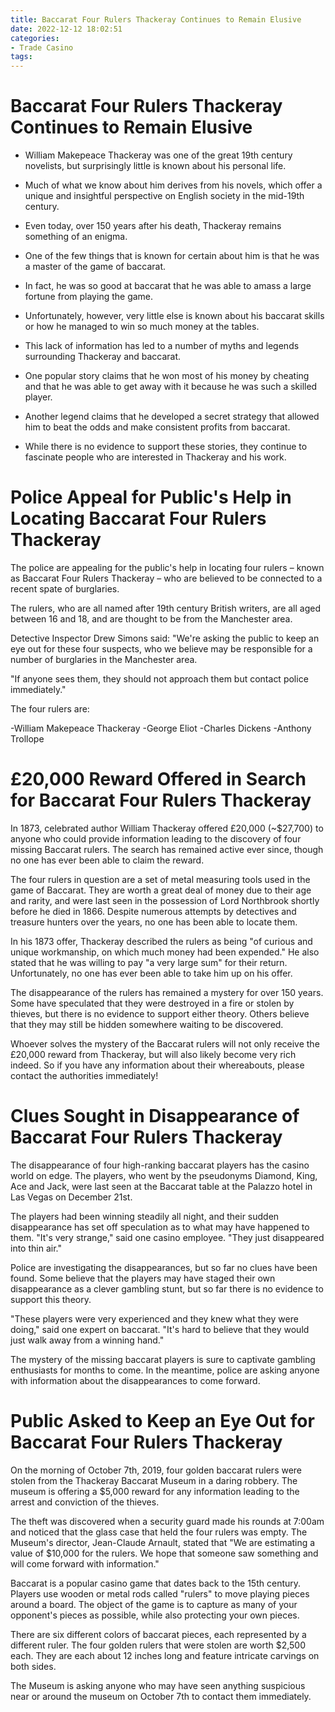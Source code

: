 ```yaml
---
title: Baccarat Four Rulers Thackeray Continues to Remain Elusive
date: 2022-12-12 18:02:51
categories:
- Trade Casino
tags:
---
```



#  Baccarat Four Rulers Thackeray Continues to Remain Elusive

* William Makepeace Thackeray was one of the great 19th century novelists, but surprisingly little is known about his personal life.

* Much of what we know about him derives from his novels, which offer a unique and insightful perspective on English society in the mid-19th century.

* Even today, over 150 years after his death, Thackeray remains something of an enigma.

* One of the few things that is known for certain about him is that he was a master of the game of baccarat.

* In fact, he was so good at baccarat that he was able to amass a large fortune from playing the game.

* Unfortunately, however, very little else is known about his baccarat skills or how he managed to win so much money at the tables.

* This lack of information has led to a number of myths and legends surrounding Thackeray and baccarat.

* One popular story claims that he won most of his money by cheating and that he was able to get away with it because he was such a skilled player.

* Another legend claims that he developed a secret strategy that allowed him to beat the odds and make consistent profits from baccarat.

* While there is no evidence to support these stories, they continue to fascinate people who are interested in Thackeray and his work.

#  Police Appeal for Public's Help in Locating Baccarat Four Rulers Thackeray

The police are appealing for the public's help in locating four rulers – known as Baccarat Four Rulers Thackeray – who are believed to be connected to a recent spate of burglaries.

The rulers, who are all named after 19th century British writers, are all aged between 16 and 18, and are thought to be from the Manchester area.

Detective Inspector Drew Simons said: "We're asking the public to keep an eye out for these four suspects, who we believe may be responsible for a number of burglaries in the Manchester area.

"If anyone sees them, they should not approach them but contact police immediately."

The four rulers are:

-William Makepeace Thackeray
-George Eliot
-Charles Dickens
-Anthony Trollope

#  £20,000 Reward Offered in Search for Baccarat Four Rulers Thackeray

In 1873, celebrated author William Thackeray offered £20,000 (~$27,700) to anyone who could provide information leading to the discovery of four missing Baccarat rulers. The search has remained active ever since, though no one has ever been able to claim the reward.

The four rulers in question are a set of metal measuring tools used in the game of Baccarat. They are worth a great deal of money due to their age and rarity, and were last seen in the possession of Lord Northbrook shortly before he died in 1866. Despite numerous attempts by detectives and treasure hunters over the years, no one has been able to locate them.

In his 1873 offer, Thackeray described the rulers as being "of curious and unique workmanship, on which much money had been expended." He also stated that he was willing to pay "a very large sum" for their return. Unfortunately, no one has ever been able to take him up on his offer.

The disappearance of the rulers has remained a mystery for over 150 years. Some have speculated that they were destroyed in a fire or stolen by thieves, but there is no evidence to support either theory. Others believe that they may still be hidden somewhere waiting to be discovered.

Whoever solves the mystery of the Baccarat rulers will not only receive the £20,000 reward from Thackeray, but will also likely become very rich indeed. So if you have any information about their whereabouts, please contact the authorities immediately!

#  Clues Sought in Disappearance of Baccarat Four Rulers Thackeray

The disappearance of four high-ranking baccarat players has the casino world on edge. The players, who went by the pseudonyms Diamond, King, Ace and Jack, were last seen at the Baccarat table at the Palazzo hotel in Las Vegas on December 21st.

The players had been winning steadily all night, and their sudden disappearance has set off speculation as to what may have happened to them. "It's very strange," said one casino employee. "They just disappeared into thin air."

Police are investigating the disappearances, but so far no clues have been found. Some believe that the players may have staged their own disappearance as a clever gambling stunt, but so far there is no evidence to support this theory.

"These players were very experienced and they knew what they were doing," said one expert on baccarat. "It's hard to believe that they would just walk away from a winning hand."

The mystery of the missing baccarat players is sure to captivate gambling enthusiasts for months to come. In the meantime, police are asking anyone with information about the disappearances to come forward.

#  Public Asked to Keep an Eye Out for Baccarat Four Rulers Thackeray

On the morning of October 7th, 2019, four golden baccarat rulers were stolen from the Thackeray Baccarat Museum in a daring robbery. The museum is offering a $5,000 reward for any information leading to the arrest and conviction of the thieves.

The theft was discovered when a security guard made his rounds at 7:00am and noticed that the glass case that held the four rulers was empty. The Museum's director, Jean-Claude Arnault, stated that "We are estimating a value of $10,000 for the rulers. We hope that someone saw something and will come forward with information."

Baccarat is a popular casino game that dates back to the 15th century. Players use wooden or metal rods called "rulers" to move playing pieces around a board. The object of the game is to capture as many of your opponent's pieces as possible, while also protecting your own pieces.

There are six different colors of baccarat pieces, each represented by a different ruler. The four golden rulers that were stolen are worth $2,500 each. They are each about 12 inches long and feature intricate carvings on both sides.

The Museum is asking anyone who may have seen anything suspicious near or around the museum on October 7th to contact them immediately.